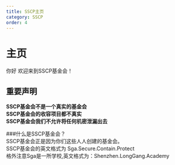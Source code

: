 ```yaml
---
title: SSCP主页
category: SSCP
order: 4
---
```

# 主页
你好 欢迎来到SSCP基金会！  
## 重要声明 
**SSCP基金会不是一个真实的基金会**  
**SSCP基金会的收容项目都不真实**  
**SSCP基金会我们不允许将任何机密泄漏出去**  

###什么是SSCP基金会？  
SSCP基金会正是因为你们这些人人创建的基金会。  
SSCP基金会的英文格式为 Sga.Secure.Contain.Protect  
格外注意Sga是一所学校,英文格式为：Shenzhen.LongGang.Academy  


